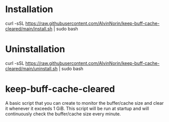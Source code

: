 # Installation
curl -sSL https://raw.githubusercontent.com/AlvinNorin/keep-buff-cache-cleared/main/install.sh | sudo bash

# Uninstallation
curl -sSL https://raw.githubusercontent.com/AlvinNorin/keep-buff-cache-cleared/main/uninstall.sh | sudo bash


# keep-buff-cache-cleared
A basic script that you can create to monitor the buffer/cache size and clear it whenever it exceeds 1 GiB. This script will be run at startup and will continuously check the buffer/cache size every minute.
